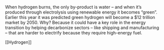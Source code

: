 When hydrogen burns, the only by-product is water – and when it’s produced through electrolysis using renewable energy it becomes “green”. Earlier this year it was predicted green hydrogen will become a $12 trillion market by 2050. Why? Because it could have a key role in the energy transition by helping decarbonize sectors – like shipping and manufacturing – that are harder to electrify because they require high-energy fuel.

[[Hydrogen]]